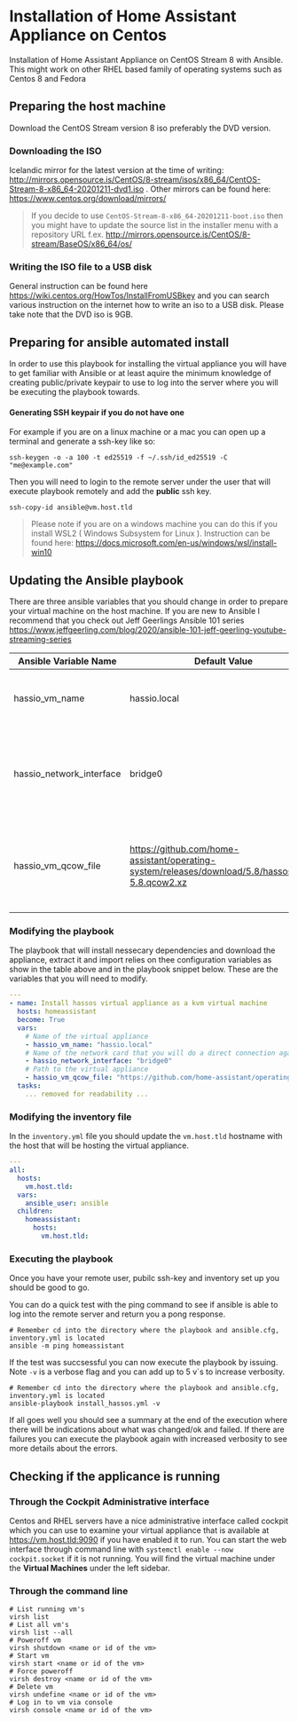 # Installation of Home Assistant Appliance on Centos 

Installation of Home Assistant Appliance on CentOS Stream 8 with Ansible. This might work on other RHEL based family of operating systems such as Centos 8 and Fedora

## Preparing the host machine

Download the CentOS Stream version 8 iso preferably the DVD version. 

### Downloading the ISO

Icelandic mirror for the latest version at the time of writing: http://mirrors.opensource.is/CentOS/8-stream/isos/x86_64/CentOS-Stream-8-x86_64-20201211-dvd1.iso . Other mirrors can be found here: https://www.centos.org/download/mirrors/

> If you decide to use `CentOS-Stream-8-x86_64-20201211-boot.iso` then you might have to update the source list in the installer menu with a repository URL f.ex. http://mirrors.opensource.is/CentOS/8-stream/BaseOS/x86_64/os/



### Writing the ISO file to a USB disk

General instruction can be found here https://wiki.centos.org/HowTos/InstallFromUSBkey and you can search various instruction on the internet how to write an iso to a USB disk. Please take note that the DVD iso is 9GB.



## Preparing for ansible automated install

In order to use this playbook for installing the virtual appliance you will have to get familiar with Ansible or at least aquire the minimum knowledge of creating public/private keypair to use to log into the server where you will be executing the playbook towards. 



#### Generating SSH keypair if you do not have one

For example if you are on a linux machine or a mac you can open up a terminal and generate a ssh-key like so:

```SHELL
ssh-keygen -o -a 100 -t ed25519 -f ~/.ssh/id_ed25519 -C "me@example.com"
```

Then you will need to login to the remote server under the user that will execute playbook remotely and add the **public** ssh key.

```shell
ssh-copy-id ansible@vm.host.tld
```



> Please note if you are on a windows machine you can do this if you install WSL2 ( Windows Subsystem for Linux ). Instruction can be found here: https://docs.microsoft.com/en-us/windows/wsl/install-win10



## Updating the Ansible playbook

There are three ansible variables that you should change in order to prepare your virtual machine on the host machine. If you are  new to Ansible I recommend that you check out Jeff Geerlings Ansible 101 series https://www.jeffgeerling.com/blog/2020/ansible-101-jeff-geerling-youtube-streaming-series



| Ansible Variable Name    | Default Value                                                | Comment                                                      |
| ------------------------ | ------------------------------------------------------------ | ------------------------------------------------------------ |
| hassio_vm_name           | hassio.local                                                 | This is the name used for the image file and the name displayed by libvirt in both cockpit and when using the `virsh` shell |
| hassio_network_interface | bridge0                                                      | Find the network card that has an ip on the same network that you will be exposing the virtual appliance. This can be found f.ex. with `ip a` command and looking through the list of interfaces and their corresponding ip addresses. |
| hassio_vm_qcow_file      | https://github.com/home-assistant/operating-system/releases/download/5.8/hassos_ova-5.8.qcow2.xz | Be sure to double check this what the current image is and update accordingly. The url can be obtained by visiting https://www.home-assistant.io/hassio/installation/ and copy the url for the `qcow2 `virtual appliance. |



### Modifying the playbook

The playbook that will install nessecary dependencies and download the appliance, extract it and import relies on thee configuration variables as show in the table above and in the playbook snippet below. These are the variables that you will need to modify.

```yaml
---
- name: Install hassos virtual appliance as a kvm virtual machine
  hosts: homeassistant
  become: True
  vars:
    # Name of the virtual appliance
    - hassio_vm_name: "hassio.local"
    # Name of the network card that you will do a direct connection against on the host machine.
    - hassio_network_interface: "bridge0"
    # Path to the virtual appliance 
    - hassio_vm_qcow_file: "https://github.com/home-assistant/operating-system/releases/download/5.8/hassos_ova-5.8.qcow2.xz"
  tasks:
  	... removed for readability ...
```



### Modifying the inventory file

In the `inventory.yml` file you should update the `vm.host.tld` hostname with the host that will be hosting the virtual appliance.

```yaml
---
all:
  hosts:
    vm.host.tld:
  vars:
    ansible_user: ansible
  children:
    homeassistant:
      hosts:
        vm.host.tld:
```



### Executing the playbook

Once you have your remote user, pubilc ssh-key and inventory set up you should be good to go. 



You can do a quick test with the ping command to see if ansible is able to log into the remote server and return you a pong response.

```shell
# Remember cd into the directory where the playbook and ansible.cfg, inventory.yml is located
ansible -m ping homeassistant 
```



If the test was succsessful you can now execute the playbook by issuing. Note `-v` is a verbose flag and you can add up to 5 v´s to increase verbosity. 

```shell
# Remember cd into the directory where the playbook and ansible.cfg, inventory.yml is located
ansible-playbook install_hassos.yml -v 
```

If all goes well you should see a summary at the end of the execution where there will be indications about what was changed/ok and failed. If there are failures you can execute the playbook again with increased verbosity to see more details about the errors.



## Checking if the applicance is running

### Through the Cockpit Administrative interface

Centos and RHEL servers have a nice administrative interface called cockpit which you can use to examine your virtual appliance that is available at https://vm.host.tld:9090 if you have enabled it to run. You can start the web interface through command line with `systemctl enable --now cockpit.socket` if it is not running. You will find the virtual machine under the **Virtual Machines** under the left sidebar.

### Through the command line

```shell
# List running vm's
virsh list
# List all vm's 
virsh list --all
# Poweroff vm
virsh shutdown <name or id of the vm>
# Start vm
virsh start <name or id of the vm>
# Force poweroff 
virsh destroy <name or id of the vm>
# Delete vm
virsh undefine <name or id of the vm>
# Log in to vm via console
virsh console <name or id of the vm>
```



